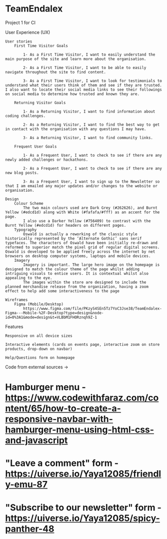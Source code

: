# TeamEndalex
Project 1 for CI

User Experience (UX)

    User stories
        First Time Visitor Goals
            
            1- As a First Time Visitor, I want to easily understand the main purpose of the site and learn more about the organisation.
            
            2- As a First Time Visitor, I want to be able to easily navigate throughout the site to find content.
            
            3- As a First Time Visitor, I want to look for testimonials to understand what their users think of them and see if they are trusted. I also want to locate their social media links to see their followings on social media to determine how trusted and known they are.
        
        Returning Visitor Goals
            
            1- As a Returning Visitor, I want to find information about coding challenges.
            
            2- As a Returning Visitor, I want to find the best way to get in contact with the organisation with any questions I may have.
            
            3- As a Returning Visitor, I want to find community links.
        
        Frequent User Goals
            
            1- As a Frequent User, I want to check to see if there are any newly added challenges or hackathons.
            
            2- As a Frequent User, I want to check to see if there are any new blog posts.
            
            3- As a Frequent User, I want to sign up to the Newsletter so that I am emailed any major updates and/or changes to the website or organisation.

    Design
        Colour Scheme
            The two main colours used are Dark Grey (#262626), and Burnt Yellow (#edcd1d) along with White (#fafafa/#fff) as an accent for the page.
            I also use a Darker Yellow (#756409) to contrast with the Burnt Yellow (#edcd1d) for headers on different pages.
        Typography
            Oswald is actually a reworking of the classic style historically represented by the ‘Alternate Gothic’ sans serif typefaces. The characters of Oswald have been initially re-drawn and reformed to superior match the pixel grid of regular digital screens. Oswald is developed to be applied freely across the internet by net browsers on desktop computer systems, laptops and mobile devices.
        Imagery
            Imagery is important. The large hero image on the homepage is designed to match the colour theme of the page whilst adding intriguing visuals to entice users. It is contextual whilst also appealing to the eye.
            The images within the store are designed to include the planned merchandise release from the organization, having a zoom effect to help add some interactiveness to the page

    Wireframes
        Figma (Mobile/Desktop)
            https://www.figma.com/file/PKzyS4SEn5Tz7YoC3Jse38/TeamEndalex-Figma---Mobile-%2F-Desktop?type=design&node-id=0%3A1&mode=design&t=VLBbM1FHORznqh9Z-1


Features

    Responsive on all device sizes

    Interactive elements (cards on events page, interactive zoom on store products, drop-down on navbar)

    Help/Questions form on homepage











































































Code from external sources ->

# Hamburger menu - https://www.codewithfaraz.com/content/65/how-to-create-a-responsive-navbar-with-hamburger-menu-using-html-css-and-javascript

# "Leave a comment" form - https://uiverse.io/Yaya12085/friendly-emu-87

# "Subscribe to our newsletter" form - https://uiverse.io/Yaya12085/spicy-panther-48

